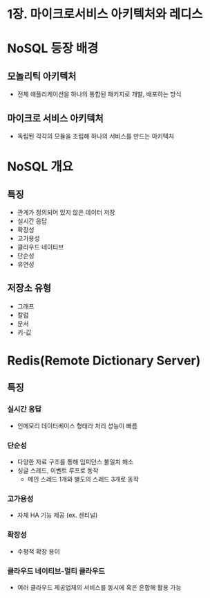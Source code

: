 # 1장. 마이크로서비스 아키텍처와 레디스

# NoSQL 등장 배경

## 모놀리틱 아키텍처

- 전체 애플리케이션을 하나의 통합된 패키지로 개발, 배포하는 방식

## 마이크로 서비스 아키텍처

- 독립된 각각의 모듈을 조립해 하나의 서비스를 만드는 아키텍처

# NoSQL 개요

## 특징

- 관계가 정의되어 있지 않은 데이터 저장
- 실시간 응답
- 확장성
- 고가용성
- 클라우드 네이티브
- 단순성
- 유연성

## 저장소 유형

- 그래프
- 칼럼
- 문서
- 키-값

# Redis(Remote Dictionary Server)

## 특징

### 실시간 응답

- 인메모리 데이터베이스 형태라 처리 성능이 빠름

### 단순성

- 다양한 자료 구조를 통해 임피던스 불일치 해소
- 싱글 스레드, 이벤트 루프로 동작
    - 메인 스레드 1개와 별도의 스레드 3개로 동작

### 고가용성

- 자체 HA 기능 제공 (ex. 센티널)

### 확장성

- 수평적 확장 용이

### 클라우드 네이티브-멀티 클라우드

- 여러 클라우드 제공업체의 서비스를 동시에 혹은 혼합해 활용 가능
